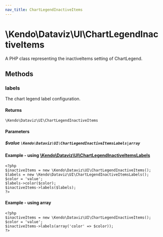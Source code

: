 ```yaml
---
nav_title: ChartLegendInactiveItems
---
```


# \Kendo\Dataviz\UI\ChartLegendInactiveItems

A PHP class representing the inactiveItems setting of ChartLegend.


## Methods

### labels

The chart legend label configuration.

#### Returns
`\Kendo\Dataviz\UI\ChartLegendInactiveItems`

#### Parameters

##### $value `\Kendo\Dataviz\UI\ChartLegendInactiveItemsLabels|array`


#### Example - using [\Kendo\Dataviz\UI\ChartLegendInactiveItemsLabels](/api/wrappers/php/Kendo/Dataviz/UI/ChartLegendInactiveItemsLabels)
    <?php
    $inactiveItems = new \Kendo\Dataviz\UI\ChartLegendInactiveItems();
    $labels = new \Kendo\Dataviz\UI\ChartLegendInactiveItemsLabels();
    $color = 'value';
    $labels->color($color);
    $inactiveItems->labels($labels);
    ?>

#### Example - using array

    <?php
    $inactiveItems = new \Kendo\Dataviz\UI\ChartLegendInactiveItems();
    $color = 'value';
    $inactiveItems->labels(array('color' => $color));
    ?>

